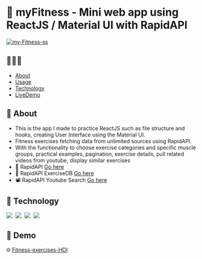 # :muscle: myFitness - Mini web app using ReactJS / Material UI with RapidAPI


<a href="https://ibb.co/6NGvqY2"><img src="https://i.ibb.co/6NGvqY2/my-Fitness-ss.png" alt="my-Fitness-ss" border="0"></a>
## 🌟🌟🌟
- [About](#beginner-about)
- [Usage](#memo-usage)
- [Technology](#wrench-technology)
- [LiveDemo](#link-demo)

## :beginner: About
- This is the app I made to practice ReactJS such as file structure and hooks, creating User Interface using the Material UI.
- Fitness exercises fetching data from unlimited sources using RapidAPI. 
- With the functionality to choose exercise categories and specific muscle groups, practical examples, pagination, exercise details, pull related videos from youtube, display similar exercises
- 🐇 RapidAPI <a href="https://rapidapi.com/hub?utm_source=youtube.com%2FJavaScriptMastery&utm_medium=referral&utm_campaign=DevRel" target="_blank">Go here</a>
- 💫 RapidAPI ExerciseDB <a href="https://rapidapi.com/justin-WFnsXH_t6/api/exercisedb?utm_source=youtube.com%2FJavaScriptMastery&utm_medium=referral&utm_campaign=DevRel" target="_blank">Go here</a>
- 📽 RapidAPI Youtube Search <a href="https://rapidapi.com/h0p3rwe/api/youtube-search-and-download?utm_source=youtube.com%2FJavaScriptMastery&utm_medium=referral&utm_campaign=DevRel" target="_blank">Go here</a>

## :wrench: Technology
 <img src="https://img.shields.io/badge/Visual_Studio_Code-0078D4?style=for-the-badge&logo=visual%20studio%20code&logoColor=white" />&nbsp; <img src="https://img.shields.io/badge/React-20232A?style=for-the-badge&logo=react&logoColor=61DAFB" />&nbsp; <img src="https://img.shields.io/badge/Material%20UI-007FFF?style=for-the-badge&logo=mui&logoColor=white" />&nbsp; <img src="https://img.shields.io/badge/JavaScript-323330?style=for-the-badge&logo=javascript&logoColor=F7DF1E" />

## :link: Demo
🌐 <a href="https://fitness-huyhoang-doit.web.app/" target="_blank">Fitness-exercises-HDI</a>


